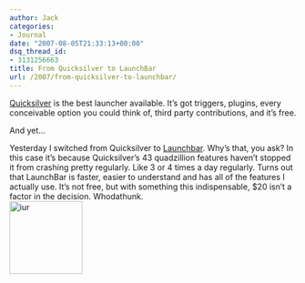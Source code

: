 ```yaml
---
author: Jack
categories:
- Journal
date: "2007-08-05T21:33:13+00:00"
dsq_thread_id:
- 3131256663
title: From Quicksilver to LaunchBar
url: /2007/from-quicksilver-to-launchbar/
---
```


[Quicksilver][1] is the best launcher available. It’s got triggers, plugins, every conceivable option you could think of, third party contributions, and it’s free.

And yet&#8230;

<div>
</div>

<div>
  Yesterday I switched from Quicksilver to <a href="http://www.obdev.at/products/launchbar/index.html">Launchbar</a>. Why’s that, you ask? In this case it’s because Quicksilver’s 43 quadzillion features haven’t stopped it from crashing pretty regularly. Like 3 or 4 times a day regularly. Turns out that LaunchBar is faster, easier to understand and has all of the features I actually use. It’s not free, but with something this indispensable, $20 isn’t a factor in the decision. Whodathunk.
</div>

<div>
</div>

<div>
  <img class="alignnone size-full wp-image-4995" src="/img/2007/08/iur.jpeg" alt="iur" width="128" height="128" />
</div>

 [1]: http://quicksilver.blacktree.com/